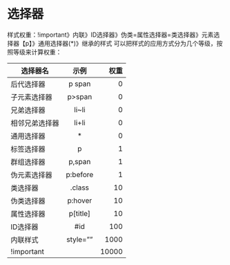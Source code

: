 # 选择器


样式权重：!important》内联》ID选择器》伪类=属性选择器=类选择器》元素选择器【p】》通用选择器(*)》继承的样式
可以把样式的应用方式分为几个等级，按照等级来计算权重：

| 选择器名        | 示例           | 权重  |
| ------------- |:-------------:| -----:|
| 后代选择器 | p span      |    0 |
| 子元素选择器 | p>span      |    0 |
| 兄弟选择器 | li~li      |    0 |
| 相邻兄弟选择器 | li+li      |    0 |
| 通用选择器 | *     |    0 |
| 标签选择器      | p      |   1 |
| 群组选择器 | p,span      |    1 |
| 伪元素选择器 | p:before      |    1 |
| 类选择器      | .class | 10 |
| 伪类选择器 | p:hover      |    10 |
| 属性选择器 | p[title]      |    10 |
| ID选择器 | #id      |    100 |
| 内联样式 | style=””     |    1000 |
| !important |      |    10000 |


